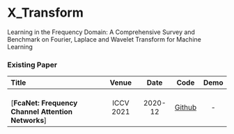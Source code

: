 # X_Transform
Learning in the Frequency Domain: A Comprehensive Survey and Benchmark on Fourier, Laplace and Wavelet Transform for Machine Learning


### Existing Paper

|  Title  |   Venue  |   Date   |   Code   |   Demo   |
|:--------|:--------:|:--------:|:--------:|:--------:|
| <br> [**FcaNet: Frequency Channel Attention Networks**] <br>  | ICCV 2021 | 2020-12 | [Github](https://github.com/cfzd/FcaNet) | - |


